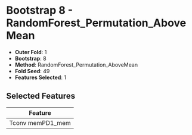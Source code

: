 # Bootstrap 8 - RandomForest_Permutation_AboveMean

- **Outer Fold**: 1
- **Bootstrap**: 8
- **Method**: RandomForest_Permutation_AboveMean
- **Fold Seed**: 49
- **Features Selected**: 1

## Selected Features

| Feature |
|---------|
| Tconv memPD1_mem |
